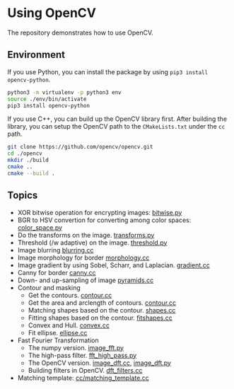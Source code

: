 # Using OpenCV 

The repository demonstrates how to use OpenCV.

## Environment

If you use Python, you can install the package by using `pip3 install opencv-python`.

```sh
python3 -m virtualenv -p python3 env
source ./env/bin/activate
pip3 install opencv-python
```

If you use C++, you can build up the OpenCV library first. After building the library, you can setup the OpenCV path to the `CMakeLists.txt` under the `cc` path.

```sh
git clone https://github.com/opencv/opencv.git
cd ./opencv
mkdir ./build
cmake ..
cmake --build .
```

## Topics

- XOR bitwise operation for encrypting images: [bitwise.py](py/bitwise.py)
- BGR to HSV convertion for converting among color spaces: [color_space.py](py/color_space.py)
- Do the transforms on the image. [transforms.py](py/transforms.py)
- Threshold (/w adaptive) on the image. [threshold.py](py/threshold.py)
- Image blurring [blurring.cc](cc/blurring.cc)
- Image morphology for border [morphology.cc](cc/morphology.cc)
- Image gradient by using Sobel, Scharr, and Laplacian. [gradient.cc](cc/gradient.cc)
- Canny for border [canny.cc](cc/canny.cc)
- Down- and up-sampling of image [pyramids.cc](cc/pyramids.cc)
- Contour and masking 
  - Get the contours. [contour.cc](cc/contour.cc)
  - Get the area and arclength of contours. [contour.cc](cc/contour.cc)
  - Matching shapes based on the contour. [shapes.cc](cc/shapes.cc)
  - Fitting shapes based on the contour. [fitshapes.cc](cc/fitshapes.cc)
  - Convex and Hull. [convex.cc](cc/convex.cc)
  - Fit ellipse. [ellipse.cc](cc/ellipse.cc)
- Fast Fourier Transformation
  - The numpy version. [image_fft.py](py/image_fft.py)
  - The high-pass filter. [fft_high_pass.py](py/fft_high_pass.py)
  - The OpenCV version. [image_dft.cc](cc/image_dft.cc), [image_dft.py](py/image_dft.py)
  - Building filters in OpenCV. [dft_filters.cc](cc/dft_filters.cc)
- Matching template: [cc/matching_template.cc](cc/matching_template.cc)
